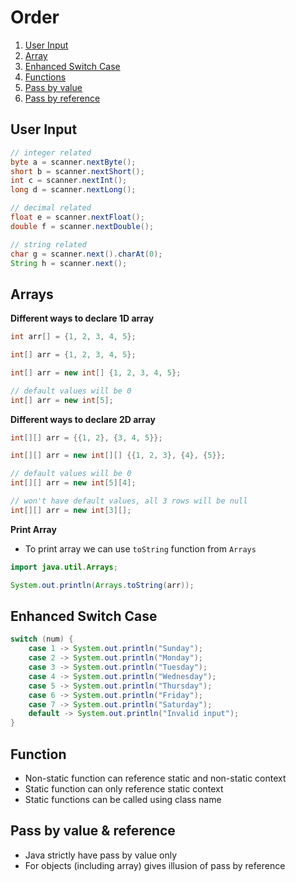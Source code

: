 # Order

1. [User Input](https://github.com/ssm0801/DSA-using-Java/blob/master/Java_Basics/InputOutput.java)
2. [Array](https://github.com/ssm0801/DSA-using-Java/blob/master/Java_Basics/Array.java)
3. [Enhanced Switch Case](https://github.com/ssm0801/DSA-using-Java/blob/master/Java_Basics/EnhancedSwitch.java)
4. [Functions](https://github.com/ssm0801/DSA-using-Java/blob/master/Java_Basics/Functions.java)
5. [Pass by value](https://github.com/ssm0801/DSA-using-Java/blob/master/Java_Basics/PassByValue.java)
6. [Pass by reference](https://github.com/ssm0801/DSA-using-Java/blob/master/Java_Basics/PassByReference.java)

## User Input

```java
// integer related
byte a = scanner.nextByte();
short b = scanner.nextShort();
int c = scanner.nextInt();
long d = scanner.nextLong();

// decimal related
float e = scanner.nextFloat();
double f = scanner.nextDouble();

// string related
char g = scanner.next().charAt(0);
String h = scanner.next();
```

## Arrays

**Different ways to declare 1D array**

```java
int arr[] = {1, 2, 3, 4, 5};

int[] arr = {1, 2, 3, 4, 5};

int[] arr = new int[] {1, 2, 3, 4, 5};

// default values will be 0
int[] arr = new int[5];
```

**Different ways to declare 2D array**

```java
int[][] arr = {{1, 2}, {3, 4, 5}};

int[][] arr = new int[][] {{1, 2, 3}, {4}, {5}};

// default values will be 0
int[][] arr = new int[5][4];

// won't have default values, all 3 rows will be null
int[][] arr = new int[3][];
```

**Print Array**

- To print array we can use `toString` function from `Arrays`

```java
import java.util.Arrays;

System.out.println(Arrays.toString(arr));
```

## Enhanced Switch Case

```java
switch (num) {
    case 1 -> System.out.println("Sunday");
    case 2 -> System.out.println("Monday");
    case 3 -> System.out.println("Tuesday");
    case 4 -> System.out.println("Wednesday");
    case 5 -> System.out.println("Thursday");
    case 6 -> System.out.println("Friday");
    case 7 -> System.out.println("Saturday");
    default -> System.out.println("Invalid input");
}
```

## Function

- Non-static function can reference static and non-static context
- Static function can only reference static context
- Static functions can be called using class name

## Pass by value & reference

- Java strictly have pass by value only
- For objects (including array) gives illusion of pass by reference
